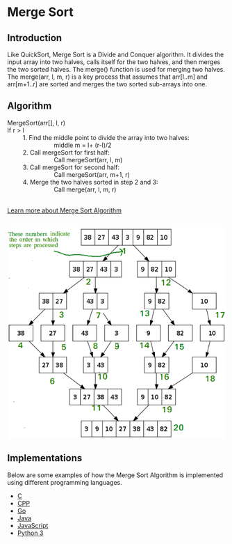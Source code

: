 # Merge Sort

## Introduction

Like QuickSort, Merge Sort is a Divide and Conquer algorithm. It divides the input array into two halves, calls itself for the two halves, and then merges the two sorted halves. The merge() function is used for merging two halves. The merge(arr, l, m, r) is a key process that assumes that arr[l..m] and arr[m+1..r] are sorted and merges the two sorted sub-arrays into one.

## Algorithm

MergeSort(arr[], l,  r) <br>
If r > l <br>
$\qquad$ 1. Find the middle point to divide the array into two halves:  <br>
$\qquad$ $\qquad$ $\qquad$ middle m = l+ (r-l)/2 <br>
$\qquad$ 2. Call mergeSort for first half: <br>
$\qquad$ $\qquad$ $\qquad$ Call mergeSort(arr, l, m) <br>
$\qquad$ 3. Call mergeSort for second half: <br>
$\qquad$ $\qquad$ $\qquad$ Call mergeSort(arr, m+1, r) <br>
$\qquad$ 4. Merge the two halves sorted in step 2 and 3: <br>
$\qquad$ $\qquad$ $\qquad$ Call merge(arr, l, m, r) <br>

<br>[Learn more about Merge Sort Algorithm](https://www.geeksforgeeks.org/merge-sort/)

<br>![alt text](../../doc-assets/imgs/ar-msrt/merge-sort.png)

## Implementations

Below are some examples of how the Merge Sort Algorithm is implemented using different programming languages.


-   [C](https://github.com/FOSS-UCSC/FOSSALGO/blob/master/algorithms/ar-msrt/c/merge_sort.c)
-   [CPP](https://github.com/FOSS-UCSC/FOSSALGO/blob/master/algorithms/ar-msrt/cpp/merge_sort.cpp)
-   [Go](https://github.com/FOSS-UCSC/FOSSALGO/blob/master/algorithms/ar-msrt/golang/merge_sort.go)
-   [Java](https://github.com/FOSS-UCSC/FOSSALGO/blob/master/algorithms/ar-msrt/java/MergeSort.java)
-   [JavaScript](https://github.com/FOSS-UCSC/FOSSALGO/blob/master/algorithms/ar-msrt/javascript/merge_sort.js)
-   [Python 3](https://github.com/FOSS-UCSC/FOSSALGO/blob/master/algorithms/ar-msrt/python3/merge_sort.py)